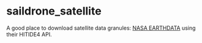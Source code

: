 # saildrone_satellite


A good place to download satellite data granules: [NASA EARTHDATA](earthdata.nasa.gov) using their HITIDE4 API.